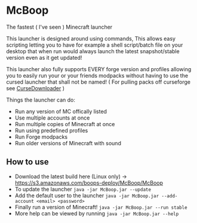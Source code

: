 # McBoop

The fastest ( I've seen ) Minecraft launcher

This launcher is designed around using commands, This allows easy scripting letting you to have for example a shell script/batch file on your desktop that when run would always launch the latest snapshot/stable version even as it get updated!

This launcher also fully supports EVERY forge version and profiles allowing you to easily run your or your friends modpacks without having to use the cursed launcher that shall not be named! ( For pulling packs off curseforge see [CurseDownloader](https://git.sergal.org/Sir-Boops/CurseDownloader) )

Things the launcher can do:
* Run any version of MC offically listed
* Use multiple accounts at once
* Run multiple copies of Minecraft at once
* Run using predefined profiles
* Run Forge modpacks
* Run older versions of Minecraft with sound

How to use
---
* Download the latest build here (Linux only) -> https://s3.amazonaws.com/boops-deploy/McBoop/McBoop
* To update the launcher `java -jar McBoop.jar --update`
* Add the default user to the launcher `java -jar McBoop.jar --add-account <email> <password>`
* Finally run a version of Minecraft! `java -jar McBoop.jar --run stable`
* More help can be viewed by running `java -jar McBoop.jar --help`
